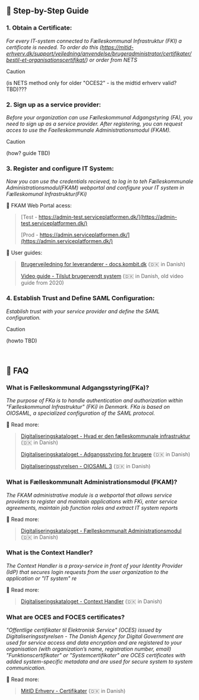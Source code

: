 ## 👣 Step-by-Step Guide

### 1. Obtain a Certificate:

 *For every IT-system connected to Fælleskommunal Infrastruktur (FKI) a certificate is needed. To order do this (https://mitid-erhverv.dk/support/vejledning/anvendelse/brugeradministrator/certifikater/bestil-et-organisationscertifikat/) or order from NETS*

> [!CAUTION]
> (is NETS method only for older "OCES2" - is the midtid erhverv valid? TBD)???

### 2. Sign up as a service provider:

 *Before your organization can use Fælleskommunal Adgangstyring (FA), you need to sign up as a service provider. After registering, you can request acces to use the Faelleskommunale Administrationsmodul (FKAM).*

> [!CAUTION]
> (how? guide TBD)

### 3. Register and configure IT System:

 *Now you can use the credentials recieved, to log in to teh Fælleskommunale Administrationsmodul(FKAM) webportal and configure your IT system in Fælleskomunal Infrastruktur(FKi)*

   🔗 FKAM Web Portal acess:

> [Test - https://admin-test.serviceplatformen.dk/](https://admin-test.serviceplatformen.dk/)
>
> [Prod - https://admin.serviceplatformen.dk/](https://admin.serviceplatformen.dk/)

   📖 User guides:

> [Brugervejledning for
> leverandører - docs.kombit.dk](https://docs.kombit.dk/id/3921b1af "docs.kombit.dk") (🇩🇰 in Danish)
>
> [Video guide - Tilslut brugervendt system](https://vimeo.com/484429700#t=187s "vimeo.com") (🇩🇰 in Danish, old video guide from 2020)

### 4. Establish Trust and Define SAML Configuration:

 *Establish trust with your service provider and define the SAML configuration.*

> [!CAUTION]
> (howto TBD)

<br>

## 💬 FAQ

### What is Fælleskommunal Adgangsstyring(FKa)?

*The purpose of FKa is to handle authentication and authorization within "Fælleskommunal Infrastruktur" (FKi) in Denmark.
FKa is based on OIOSAML, a specialized configuration of the SAML protocol.*

📖 Read more:

> [Digitaliseringskataloget - Hvad er den fælleskommunale infrastruktur](https://digitaliseringskataloget.dk/om-den-f%C3%A6lleskommunale-infrastruktur "digitaliseringskataloget.dk") (🇩🇰 in Danish)
>
> [Digitaliseringskataloget - Adgangsstyring for brugere](https://digitaliseringskataloget.dk/l%C3%B8sninger/adgangsstyring-brugere "digitaliseringskataloget.dk") (🇩🇰 in Danish)
>
> [Digitaliseringsstyrelsen - OIOSAML 3](https://digst.dk/it-loesninger/nemlog-in/anvendelse/oiosaml-3/ "digst.dk") (🇩🇰 in Danish)

### What is Fælleskommunalt Administrationsmodul (FKAM)?

*The FKAM administrative module is a webportal that allows service providers to register and maintain applications with FKi, enter service agreements, maintain job function roles and extract IT system reports*

📖 Read more:

> [Digitaliseringskataloget - Fælleskommunalt Administrationsmodul](https://digitaliseringskataloget.dk/l%C3%B8sninger/administrationsmodul "digitaliseringskataloget.dk") (🇩🇰 in Danish)

### What is the Context Handler?

*The Context Handler is a proxy-service in front of your Identity Provider (IdP) that secures login requests from the user organization to the application or "IT system" re*

📖 Read more:

> [Digitaliseringskataloget - Context Handler](https://digitaliseringskataloget.dk/l%C3%B8sninger/adgangsstyring-brugere#ContextHandler "digitaliseringskataloget.dk") (🇩🇰 in Danish)

### What are OCES and FOCES certificates?

*"Offentlige certifikater til Elektronisk Service" (OCES) issued by Digitaliseringsstyrelsen - The Danish Agency for Digital Government  are used for service access and data encryption and are registered to your organisation (with organization’s name, registration number, email)
"Funktionscertifikater" or "Systemcertifikater" are OCES certificates with added system-specific metadata and are used for secure system to system communication.*

📖 Read more:

> [MitID Erhverv - Certifikater](https://mitid-erhverv.dk/avanceret/certifikater/ "MitID Erhverv") (🇩🇰 in Danish)
